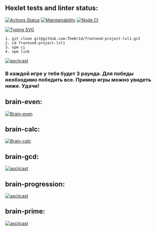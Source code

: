 ## Hexlet tests and linter status:

[![Actions Status](https://github.com/TheKr1d/frontend-project-lvl1/workflows/hexlet-check/badge.svg)](https://github.com/TheKr1d/frontend-project-lvl1/actions)
[![Maintainability](https://api.codeclimate.com/v1/badges/53233c195cb09ead265d/maintainability)](https://codeclimate.com/github/TheKr1d/frontend-project-lvl1/maintainability)
[![Node CI](https://github.com/TheKr1d/frontend-project-lvl1/actions/workflows/github-actions.yml/badge.svg)](https://github.com/TheKr1d/frontend-project-lvl1/actions/workflows/github-actions.yml)


[![Typing SVG](https://readme-typing-svg.herokuapp.com?font=Lobster&size=45&pause=1000&color=156FF7&background=B8B8B800&center=true&vCenter=true&multiline=true&width=700&height=140&lines=Hello.+Welcome+to+the+Brain+Games!;Download+my+repository+for+yourself%3A)](https://git.io/typing-svg)
```
1. git clone git@github.com:TheKr1d/frontend-project-lvl1.git
2. cd frontend-project-lvl1
3. npm ci
4. npm link
```
[![asciicast](https://asciinema.org/a/6eyT30ERG3fX7WmieJ5cSWIwm.svg)](https://asciinema.org/a/6eyT30ERG3fX7WmieJ5cSWIwm)

### В каждой игре у тебя будет 3 раунда. Для победы необходимо победить все. Пример игры можно увидеть ниже. Удачи!
## brain-even:
[![Brain-even](https://asciinema.org/a/XDYjk7Gte2fMTJIkbYO04nIsx.svg)](https://asciinema.org/a/XDYjk7Gte2fMTJIkbYO04nIsx)

## brain-calc:
[![Brain-calc](https://asciinema.org/a/xARzYncwgeyrGoaodZeNC9OEf.svg)](https://asciinema.org/a/xARzYncwgeyrGoaodZeNC9OEf)

## brain-gcd:
[![asciicast](https://asciinema.org/a/9XlIfmP3JnlVnoaXsixJ5HJx3.svg)](https://asciinema.org/a/9XlIfmP3JnlVnoaXsixJ5HJx3)

## brain-progression:
[![asciicast](https://asciinema.org/a/VqDpoUear1jazznDNyDMOKE2Y.svg)](https://asciinema.org/a/VqDpoUear1jazznDNyDMOKE2Y)

## brain-prime:
[![asciicast](https://asciinema.org/a/f46pUyxtvEejqN2Y83v3oowGt.svg)](https://asciinema.org/a/f46pUyxtvEejqN2Y83v3oowGt)
